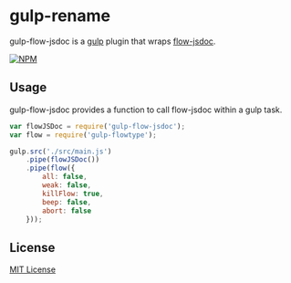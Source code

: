 # gulp-rename

gulp-flow-jsdoc is a [gulp](https://github.com/wearefractal/gulp) plugin that wraps [flow-jsdoc](https://github.com/Kegsay/flow-jsdoc).

[![NPM](https://nodei.co/npm/gulp-flow-jsdoc.png?downloads=true&downloadRank=true&stars=true)](https://nodei.co/npm/gulp-flow-jsdoc/)

## Usage

gulp-flow-jsdoc provides a function to call flow-jsdoc within a gulp task.

```javascript
var flowJSDoc = require('gulp-flow-jsdoc');
var flow = require('gulp-flowtype');

gulp.src('./src/main.js')
    .pipe(flowJSDoc())
    .pipe(flow({
        all: false,
        weak: false,
        killFlow: true,
        beep: false,
        abort: false
    }));
```

## License

[MIT License](http://en.wikipedia.org/wiki/MIT_License)